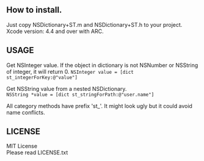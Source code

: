 How to install.
---
Just copy NSDictionary+ST.m and NSDictionary+ST.h to your project.  
Xcode version: 4.4 and over with ARC.

USAGE
---
Get NSInteger value. If the object in dictionary is not NSNumber or NSString of integer, it will return 0.
`NSInteger value = [dict st_integerForKey:@"value"]`
  
Get NSString value from a nested NSDictionary.  
`NSString *value = [dict st_stringForPath:@"user.name"]`
  
All category methods have prefix 'st_'. It might look ugly but it could avoid name conflicts.  

LICENSE
---
MIT License  
Please read LICENSE.txt
